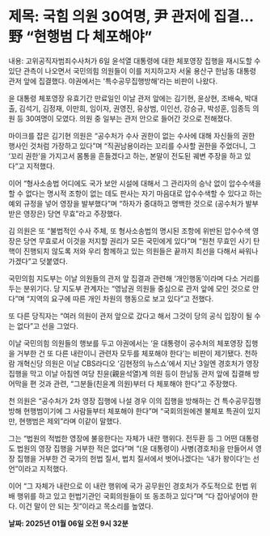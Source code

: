 # **제목: 국힘 의원 30여명, 尹 관저에 집결…野 “현행범 다 체포해야”**

  내용: 고위공직자범죄수사처가 6일 윤석열 대통령에 대한 체포영장 집행을 재시도할 수 있단 관측이 나오면서 국민의힘 의원들이 이를 저지하고자 서울 용산구 한남동 대통령 관저 앞에 집결했다. 야권에서는 '특수공무집행방해'라는 비판이 나왔다.

윤 대통령 체포영장 유효기간 만료일인 이날 관저 앞에는 김기현, 윤상현, 조배숙, 박대출, 김석기, 김정재, 이만희, 임이자, 권영진, 유상범, 이인선, 강승규, 박성훈, 임종득 의원 등 30여명이 모였다. 의원 중 일부는 관저 안으로 들어간 것으로 전해졌다.

마이크를 잡은 김기현 의원은 “공수처가 수사 권한이 없는 수사에 대해 자신들의 권한 행사인 것처럼 가장하고 있다”며 “직권남용이라는 꼬리를 수사할 권한을 주었더니, 그 ‘꼬리 권한’을 가지고서 몸통을 흔들겠다고 하는, 본말이 전도된 궤변 주장을 하고 있다”고 지적했다.

이어 “형사소송법 어디에도 국가 보안 시설에 대해서 그 관리자의 승낙 없이 압수수색을 할 수 없다는 명시적 조항이 없는 데도 판사는 자기 마음대로 압수수색할 수 있다고 하는 예외 규정을 넣어 영장을 발부했다”며 “하자가 중대하고 명백한 것으로 (공수처가 발부 받은 영장은) 당연 무효”라고 주장했다.

김 의원은 또 “불법적인 수사 주체, 또 형사소송법의 명시된 조항에 위반된 압수수색 영장은 당연 무효로서 이것을 저지할 권리가 모든 국민에게 있다”며 “원천 무효인 사기 탄핵이 진행되지 않도록 저와 우리 함께하고 있는 의원들은 끝까지 최선을 다해서 싸워나가겠다”고 덧붙였다.

국민의힘 지도부는 이날 의원들의 관저 앞 집결과 관련해 ‘개인행동’이라며 다소 거리를 두는 분위기다. 당 지도부 관계자는 “영남권 의원들 중심으로 관저 앞에 모인 것으로 안다”며 “지역의 요구에 따른 개인 차원의 행동으로 보고 있다”고 전했다.

또 다른 당직자는 “여러 의원이 관저 앞으로 갔다고 해서 그것이 당의 공식 입장이 될 수는 없다”고 선을 그었다.

이날 국민의힘 의원들의 행보를 두고 야권에서는 ‘윤 대통령이 공수처의 체포영장 집행을 거부한 건 또 다른 내란이니 관련자 모두를 체포해야 한다’는 비판이 제기됐다. 천하람 개혁신당 의원은 이날 CBS라디오 ‘김현정의 뉴스쇼’에서 지난 3일엔 경호처가 영장 집행을 막고 이날 아침엔 여당 친윤(親윤석열)계 의원 등이 한남동 관저 앞에 집결해 방어막을 편 것과 관련, “그분들(친윤계 의원)부터 다 체포해야 한다”고 주장했다.

천 의원은 “공수처가 2차 영장 집행에 나설 경우 이의 집행을 방해하는 건 특수공무집행방해 현행범이기에 그 사람들부터 체포해야 한다”며 “국회의원에겐 불체포 특권이 있지만, 현행범은 제외”라며 이같이 말했다.

그는 “법원의 적법한 영장에 불응한다는 자체가 내란 행위다. 전두환 등 그 어떤 대통령도 법원의 영장 집행을 거부한 적은 없다”며 “(윤 대통령이) 사병(경호처)을 만들어서 영장 집행을 거부한 건 국가의 헌법 질서, 법치 질서에서 벗어나겠다는 ‘내가 왕이다’는 선언”이라고 지적했다.

이어 “그 자체가 내란으로 이 내란 행위에 국가 공무원인 경호처가 주도적으로 헌법 위배 행위를 하고 있고 헌법기관인 국회의원들이 또 동조하고 있다”며 “다 잡아넣어야 한다. 이건 말이 안 되는 짓”이라고 목소리를 높였다.

  **날짜: 2025년 01월 06일 오전 9시 32분**